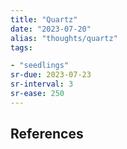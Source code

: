 ```yaml
---
title: "Quartz"
date: "2023-07-20"
alias: "thoughts/quartz"
tags:

- "seedlings"
sr-due: 2023-07-23
sr-interval: 3
sr-ease: 250
---
```




## References